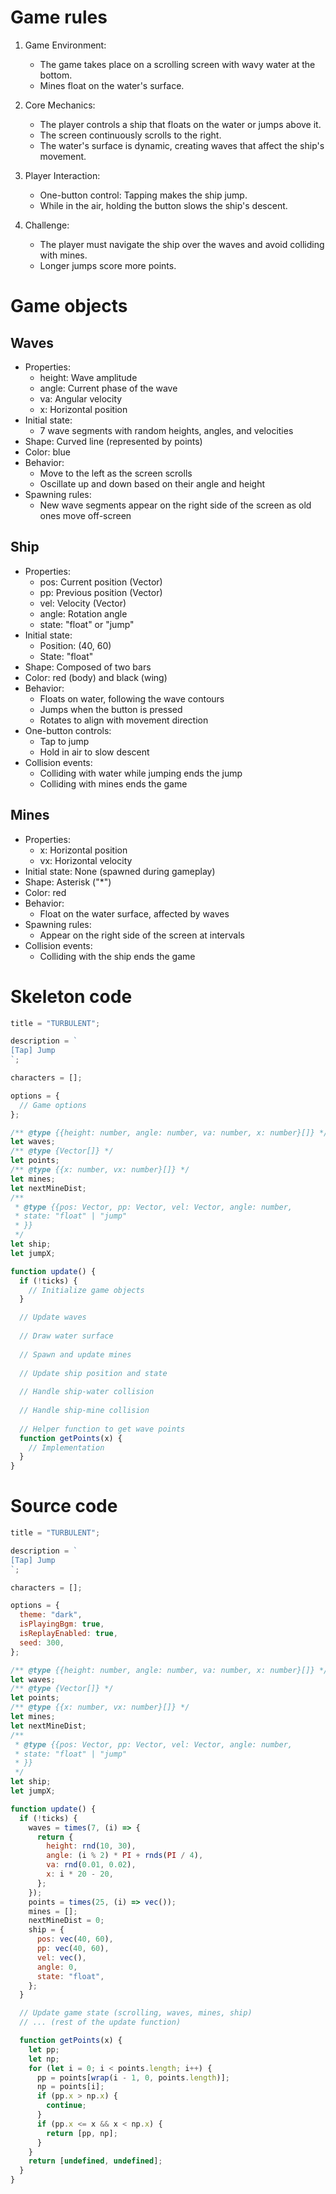 # Game rules

1. Game Environment:
   - The game takes place on a scrolling screen with wavy water at the bottom.
   - Mines float on the water's surface.

2. Core Mechanics:
   - The player controls a ship that floats on the water or jumps above it.
   - The screen continuously scrolls to the right.
   - The water's surface is dynamic, creating waves that affect the ship's movement.

3. Player Interaction:
   - One-button control: Tapping makes the ship jump.
   - While in the air, holding the button slows the ship's descent.

4. Challenge:
   - The player must navigate the ship over the waves and avoid colliding with mines.
   - Longer jumps score more points.

# Game objects

## Waves
- Properties:
  - height: Wave amplitude
  - angle: Current phase of the wave
  - va: Angular velocity
  - x: Horizontal position
- Initial state:
  - 7 wave segments with random heights, angles, and velocities
- Shape: Curved line (represented by points)
- Color: blue
- Behavior:
  - Move to the left as the screen scrolls
  - Oscillate up and down based on their angle and height
- Spawning rules:
  - New wave segments appear on the right side of the screen as old ones move off-screen

## Ship
- Properties:
  - pos: Current position (Vector)
  - pp: Previous position (Vector)
  - vel: Velocity (Vector)
  - angle: Rotation angle
  - state: "float" or "jump"
- Initial state:
  - Position: (40, 60)
  - State: "float"
- Shape: Composed of two bars
- Color: red (body) and black (wing)
- Behavior:
  - Floats on water, following the wave contours
  - Jumps when the button is pressed
  - Rotates to align with movement direction
- One-button controls:
  - Tap to jump
  - Hold in air to slow descent
- Collision events:
  - Colliding with water while jumping ends the jump
  - Colliding with mines ends the game

## Mines
- Properties:
  - x: Horizontal position
  - vx: Horizontal velocity
- Initial state: None (spawned during gameplay)
- Shape: Asterisk ("*")
- Color: red
- Behavior:
  - Float on the water surface, affected by waves
- Spawning rules:
  - Appear on the right side of the screen at intervals
- Collision events:
  - Colliding with the ship ends the game

# Skeleton code

```javascript
title = "TURBULENT";

description = `
[Tap] Jump
`;

characters = [];

options = {
  // Game options
};

/** @type {{height: number, angle: number, va: number, x: number}[]} */
let waves;
/** @type {Vector[]} */
let points;
/** @type {{x: number, vx: number}[]} */
let mines;
let nextMineDist;
/**
 * @type {{pos: Vector, pp: Vector, vel: Vector, angle: number,
 * state: "float" | "jump"
 * }}
 */
let ship;
let jumpX;

function update() {
  if (!ticks) {
    // Initialize game objects
  }

  // Update waves
  
  // Draw water surface
  
  // Spawn and update mines
  
  // Update ship position and state
  
  // Handle ship-water collision
  
  // Handle ship-mine collision
  
  // Helper function to get wave points
  function getPoints(x) {
    // Implementation
  }
}
```

# Source code

```javascript
title = "TURBULENT";

description = `
[Tap] Jump
`;

characters = [];

options = {
  theme: "dark",
  isPlayingBgm: true,
  isReplayEnabled: true,
  seed: 300,
};

/** @type {{height: number, angle: number, va: number, x: number}[]} */
let waves;
/** @type {Vector[]} */
let points;
/** @type {{x: number, vx: number}[]} */
let mines;
let nextMineDist;
/**
 * @type {{pos: Vector, pp: Vector, vel: Vector, angle: number,
 * state: "float" | "jump"
 * }}
 */
let ship;
let jumpX;

function update() {
  if (!ticks) {
    waves = times(7, (i) => {
      return {
        height: rnd(10, 30),
        angle: (i % 2) * PI + rnds(PI / 4),
        va: rnd(0.01, 0.02),
        x: i * 20 - 20,
      };
    });
    points = times(25, (i) => vec());
    mines = [];
    nextMineDist = 0;
    ship = {
      pos: vec(40, 60),
      pp: vec(40, 60),
      vel: vec(),
      angle: 0,
      state: "float",
    };
  }

  // Update game state (scrolling, waves, mines, ship)
  // ... (rest of the update function)

  function getPoints(x) {
    let pp;
    let np;
    for (let i = 0; i < points.length; i++) {
      pp = points[wrap(i - 1, 0, points.length)];
      np = points[i];
      if (pp.x > np.x) {
        continue;
      }
      if (pp.x <= x && x < np.x) {
        return [pp, np];
      }
    }
    return [undefined, undefined];
  }
}
```